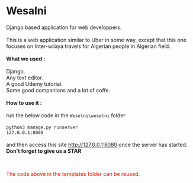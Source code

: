 # Wesalni

Django based application for web developpers.
<br/><br/>This is a web application similar to Uber in some way,
except that this one focuses on Inter-wilaya travels 
for Algerian people in Algerian field.
<br/><br/>
**What we used :**<br/>
<br/>Django.<br/>Any text editor.<br/>
A good Udemy tutorial.<br>Some good companions and a lot of coffe.
<br><br>
**How to use it :**<br><br>
run the below code in the `Weselni\weselni`
 folder<br><br>
 <code lang='python'>python3 manage.py runserver 127.0.0.1:8080</code><br><br>
 and then access this site http://127.0.0.1:8080 once the server has started.<br>
 **Don't forget to give us a STAR**
 
 <br>
 <p style='color: #FF0700;'>The code above in the templates folder can be reused.</p>
